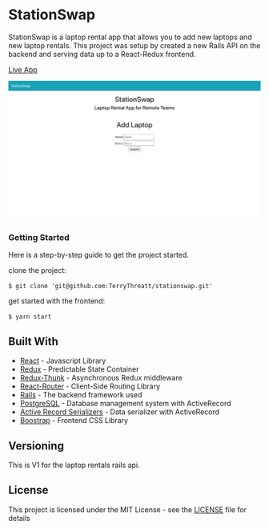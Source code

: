 # StationSwap

StationSwap is a laptop rental app that allows you to add new laptops and new laptop rentals. This project was setup by created a new Rails API on the backend and serving data up to a React-Redux frontend.

[Live App](https://ecstatic-pasteur-c04207.netlify.app/)

![StationSwap](StationSwap.png)

### Getting Started

Here is a step-by-step guide to get the project started.

clone the project:
```
$ git clone 'git@github.com:TerryThreatt/stationswap.git'
```

get started with the frontend:

```
$ yarn start
```


## Built With
* [React](https://reactjs.org/) - Javascript Library
* [Redux](https://redux.js.org/) - Predictable State Container
* [Redux-Thunk](https://github.com/reduxjs/redux-thunk) - Asynchronous Redux middleware
* [React-Router](https://reactrouter.com/) - Client-Side Routing Library
* [Rails](https://rubyonrails.org/) - The backend framework used
* [PostgreSQL](https://www.postgresql.org/) - Database management system with ActiveRecord
* [Active Record Serializers](https://github.com/rails-api/active_model_serializers) - Data serializer with ActiveRecord
* [Boostrap](https://getbootstrap.com/) - Frontend CSS Library


## Versioning

This is V1 for the laptop rentals rails api.


## License

This project is licensed under the MIT License - see the [LICENSE](LICENSE) file for details
